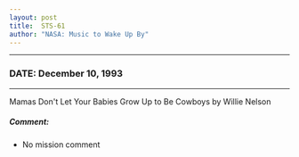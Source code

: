 ```yaml
---
layout: post
title:  STS-61
author: "NASA: Music to Wake Up By"
---
```


----
### DATE: December 10, 1993
----
Mamas Don't Let Your Babies Grow Up to Be Cowboys by Willie Nelson

##### Comment:
* No mission comment
